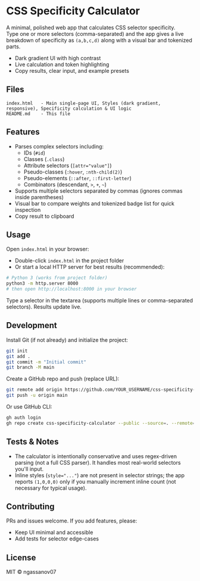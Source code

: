# CSS Specificity Calculator

A minimal, polished web app that calculates CSS selector specificity.  
Type one or more selectors (comma-separated) and the app gives a live breakdown of specificity as `(a,b,c,d)` along with a visual bar and tokenized parts.

- Dark gradient UI with high contrast
- Live calculation and token highlighting
- Copy results, clear input, and example presets

## Files

```
index.html   - Main single-page UI, Styles (dark gradient, responsive), Specificity calculation & UI logic
README.md    - This file
```

## Features

- Parses complex selectors including:
  - IDs (`#id`)
  - Classes (`.class`)
  - Attribute selectors (`[attr="value"]`)
  - Pseudo-classes (`:hover`, `:nth-child(2)`)
  - Pseudo-elements (`::after`, `::first-letter`)
  - Combinators (descendant, `>`, `+`, `~`)
- Supports multiple selectors separated by commas (ignores commas inside parentheses)
- Visual bar to compare weights and tokenized badge list for quick inspection
- Copy result to clipboard

## Usage

Open `index.html` in your browser:

- Double-click `index.html` in the project folder
- Or start a local HTTP server for best results (recommended):

```bash
# Python 3 (works from project folder)
python3 -m http.server 8000
# then open http://localhost:8000 in your browser
```

Type a selector in the textarea (supports multiple lines or comma-separated selectors). Results update live.

## Development

Install Git (if not already) and initialize the project:

```bash
git init
git add .
git commit -m "Initial commit"
git branch -M main
```

Create a GitHub repo and push (replace URL):

```bash
git remote add origin https://github.com/YOUR_USERNAME/css-specificity-calculator.git
git push -u origin main
```

Or use GitHub CLI:

```bash
gh auth login
gh repo create css-specificity-calculator --public --source=. --remote=origin --push
```

## Tests & Notes

- The calculator is intentionally conservative and uses regex-driven parsing (not a full CSS parser). It handles most real-world selectors you'll input.
- Inline styles (`style="..."`) are not present in selector strings; the app reports `(1,0,0,0)` only if you manually increment inline count (not necessary for typical usage).

## Contributing

PRs and issues welcome. If you add features, please:
- Keep UI minimal and accessible
- Add tests for selector edge-cases

## License

MIT © ngassanov07